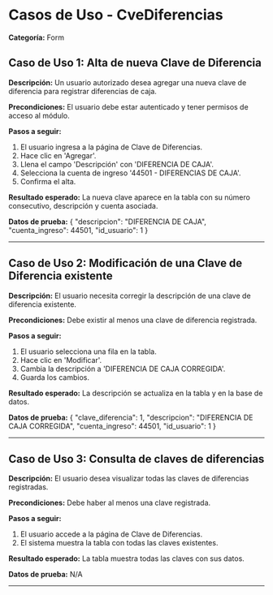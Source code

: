 # Casos de Uso - CveDiferencias

**Categoría:** Form

## Caso de Uso 1: Alta de nueva Clave de Diferencia

**Descripción:** Un usuario autorizado desea agregar una nueva clave de diferencia para registrar diferencias de caja.

**Precondiciones:**
El usuario debe estar autenticado y tener permisos de acceso al módulo.

**Pasos a seguir:**
1. El usuario ingresa a la página de Clave de Diferencias.
2. Hace clic en 'Agregar'.
3. Llena el campo 'Descripción' con 'DIFERENCIA DE CAJA'.
4. Selecciona la cuenta de ingreso '44501 - DIFERENCIAS DE CAJA'.
5. Confirma el alta.

**Resultado esperado:**
La nueva clave aparece en la tabla con su número consecutivo, descripción y cuenta asociada.

**Datos de prueba:**
{ "descripcion": "DIFERENCIA DE CAJA", "cuenta_ingreso": 44501, "id_usuario": 1 }

---

## Caso de Uso 2: Modificación de una Clave de Diferencia existente

**Descripción:** El usuario necesita corregir la descripción de una clave de diferencia existente.

**Precondiciones:**
Debe existir al menos una clave de diferencia registrada.

**Pasos a seguir:**
1. El usuario selecciona una fila en la tabla.
2. Hace clic en 'Modificar'.
3. Cambia la descripción a 'DIFERENCIA DE CAJA CORREGIDA'.
4. Guarda los cambios.

**Resultado esperado:**
La descripción se actualiza en la tabla y en la base de datos.

**Datos de prueba:**
{ "clave_diferencia": 1, "descripcion": "DIFERENCIA DE CAJA CORREGIDA", "cuenta_ingreso": 44501, "id_usuario": 1 }

---

## Caso de Uso 3: Consulta de claves de diferencias

**Descripción:** El usuario desea visualizar todas las claves de diferencias registradas.

**Precondiciones:**
Debe haber al menos una clave registrada.

**Pasos a seguir:**
1. El usuario accede a la página de Clave de Diferencias.
2. El sistema muestra la tabla con todas las claves existentes.

**Resultado esperado:**
La tabla muestra todas las claves con sus datos.

**Datos de prueba:**
N/A

---

